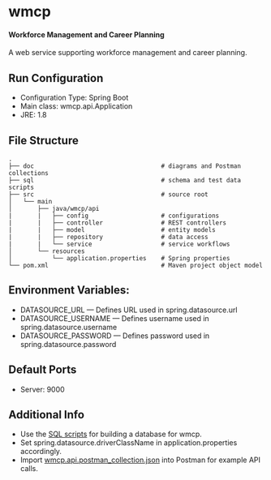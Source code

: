 # wmcp
#### Workforce Management and Career Planning

A web service supporting workforce management and career planning.

## Run Configuration
* Configuration Type: Spring Boot
* Main class: wmcp.api.Application
* JRE: 1.8

## File Structure

    .
    ├── doc                                   # diagrams and Postman collections
    ├── sql                                   # schema and test data scripts
    ├── src                                   # source root
    │   └── main
    │       ├── java/wmcp/api
    |       |   ├── config                    # configurations
    |       |   ├── controller                # REST controllers
    |       |   ├── model                     # entity models
    |       |   ├── repository                # data access
    |       |   └── service                   # service workflows
    │       └── resources
    │           └── application.properties    # Spring properties
    └── pom.xml                               # Maven project object model


## Environment Variables:
* DATASOURCE_URL — Defines URL used in spring.datasource.url
* DATASOURCE_USERNAME — Defines username used in spring.datasource.username
* DATASOURCE_PASSWORD — Defines password used in spring.datasource.password

## Default Ports
* Server: 9000

## Additional Info
* Use the [SQL scripts](https://github.com/Tlmader/wmcp/blob/master/sql) for building a database for wmcp.
* Set spring.datasource.driverClassName in application.properties accordingly.
* Import [wmcp.api.postman_collection.json](https://github.com/Tlmader/wmcp/blob/master/doc/wmcp.api.postman_collection.json) into Postman for example API calls.
